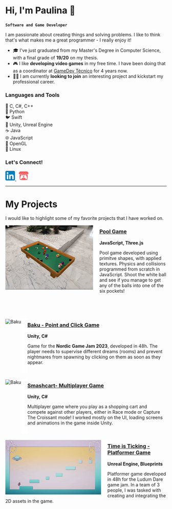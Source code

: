 # Hi, I'm Paulina 👋
**`Software and Game Developer`**

I am passionate about creating things and solving problems. I like to think that's what makes me a great programmer - I really enjoy it! 

- 🎓 I've just graduated from my Master's Degree in Computer Science, with a final grade of **19/20** on my thesis.
- 🎮 I like **developing video games** in my free time. I have been doing that as a coordinator at [GameDev Técnico](https://gamedev.tecnico.ulisboa.pt/) for 4 years now.
- 👩‍💻 I am currently **looking to join** an interesting project and kickstart my professional career.


### Languages and Tools
🤖 C, C#, C++  
🐍 Python  
🐦 Swift  
👾 Unity, Unreal Engine  
☕ Java  
🌐 JavaScript  
🎥 OpenGL  
🐧 Linux  


### Let's Connect!
<picture>
  <a href="https://www.linkedin.com/in/paulinawykowska/">
    <img alt="LinkedIn" height="30px" src="./img/LinkedIn_icon.svg">
  </a>
</picture>
&nbsp;

<picture>
  <a href="https://linaiz.itch.io/">
    <img alt="itch.io" height="30px" src="./img/itchio.png">
  </a>
</picture>

---
# My Projects
I would like to highlight some of my favorite projects that I have worked on.


  
<p align="left">
  <a href="https://linaiz.itch.io/pool" >
    <img alt="Pool Game" src="./img/pool.gif" height="200" align="left"/>
  </a>
  <img alt="empty" src="./img/empty.png" height="200" width="20" align="left"/>
  
  <h3><a href="https://linaiz.itch.io/pool" >Pool Game</a></h3>
  <b>JavaScript, Three.js</b>
  <p>Pool game developed using primitve shapes, with applied textures. Physics and collisions programmed from scratch in JavaScript. Shoot the white ball and see if you manage to get any of the balls into one of the six pockets!</p>
</p>
</br></br></br>

<p align="left">
  <a href="https://hamyah.itch.io/baku" >
    <img alt="Baku" src="./img/baku.gif" height="170" align="left"/>
  </a>
  <img alt="empty" src="./img/empty.png" height="170" width="20" align="left"/>
  
  <h3><a href="https://hamyah.itch.io/baku" >Baku - Point and Click Game</a></h3>
  <b>Unity, C#</b>
  <p>Game for the <b>Nordic Game Jam 2023</b>, developed in 48h. The player needs to supervise different dreams (rooms) and prevent nightmares from spawning by clicking on them as soon as they appear.</p>
</p>
</br>

<p align="left">
  <a href="https://smashcart-ultra.itch.io/smashcart-ultra" >
    <img alt="Baku" src="./img/smashcart.gif" height="170" align="left"/>
  </a>
  <img alt="empty" src="./img/empty.png" height="170" width="20" align="left"/>
  
  <h3><a href="https://smashcart-ultra.itch.io/smashcart-ultra" >Smashcart- Multiplayer Game</a></h3>
  <b>Unity, C#</b>
  <p>Multiplayer game where you play as a shopping cart and compete against other players, either in Race mode or Capture The Croissant mode! I worked mostly on the UI, loading screens and animations in the game inside Unity.</p>
</p>
</br>

<p align="left">
  <a href="https://colorcrow.itch.io/time-is-ticking" >
    <img alt="Time is Ticking" src="./img/timeisticking.gif" height="170" align="left"/>
  </a>
   <img alt="empty" src="./img/empty.png" height="170" width="20" align="left"/>
  <h3><a href="https://colorcrow.itch.io/time-is-ticking" >Time is Ticking - Platformer Game</a></h3>
  <b>Unreal Engine, Blueprints</b>
  <p>Platformer game developed in 48h for the Ludum Dare game jam. In a team of 3 people, I was tasked with creating and integrating the 2D assets in the game.</p>
</p>
</br>


<!--
<img align="left" alt="C" height="28px" src="./img/c.svg" style="padding-right:10px;" />
<img align="left" alt="C++" height="28px" src="./img/c-original.svg" style="padding-right:10px;"/>
<img align="left" alt="C#" height="28px" src="./img/csharp.svg" style="padding-right:10px;" />
<img align="left" alt="Python" height="28px" src="./img/python.svg" style="padding-right:10px;" />
<img align="left" alt="Swift" height="28px" src="./img/swift.svg" style="padding-right:10px;" />
<img align="left" alt="Unity" height="28px" src="./img/unity-3d.svg" style="padding-right:10px;" />
<img align="left" alt="Unreal Engine" height="28px" src="./img/unreal-engine.svg" style="padding-right:10px;" />
<img align="left" alt="Linux" height="28px" src="./img/linux.svg" style="padding-right:10px;" />
<img align="left" alt="OpenGL" height="28px" src="./img/opengl.svg" style="padding-top:10px;" />
-->

<!--

<picture>
  <a href="https://www.linkedin.com/in/paulinawykowska/">
  <source media="(prefers-color-scheme: dark)" srcset="./img/linkedin-dark.svg">
  <source media="(prefers-color-scheme: light)" srcset="./img/linkedin-light.svg">
  <img alt="Shows a black logo in light color mode and a white one in dark color mode." src="./img/linkedin-light.svg">
  </a>
</picture>

**Linaiz/Linaiz** is a ✨ _special_ ✨ repository because its `README.md` (this file) appears on your GitHub profile.

[![website](./img/linkedin-light.svg)](https://www.linkedin.com/in/paulinawykowska/)
[![website](./img/linkedin-dark.svg)](https://www.linkedin.com/in/paulinawykowska/)

Here are some ideas to get you started:

- 🔭 I’m currently working on ...
- 🌱 I’m currently learning ...
- 👯 I’m looking to collaborate on ...
- 🤔 I’m looking for help with ...
- 💬 Ask me about ...
- 📫 How to reach me: ...
- 😄 Pronouns: ...
- ⚡ Fun fact: ...
-->
